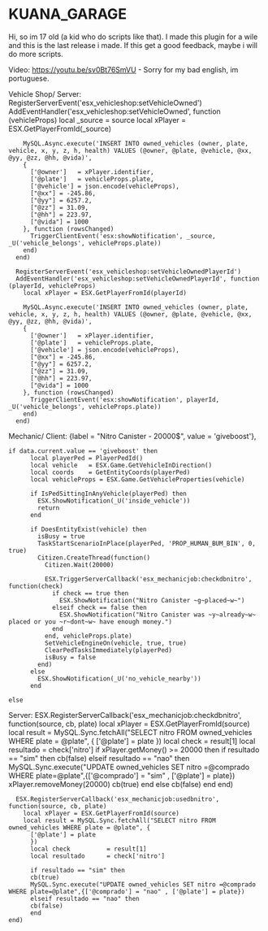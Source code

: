 # KUANA_GARAGE
Hi, so im 17 old (a kid who do scripts like that).
I made this plugin for a wile and this is the last release i made.
If this get a good feedback, maybe i will do more scripts.

Video: https://youtu.be/sv0Bt76SmVU - Sorry for my bad english, im portuguese.

Vehicle Shop/ 
Server:
      RegisterServerEvent('esx_vehicleshop:setVehicleOwned')
      AddEventHandler('esx_vehicleshop:setVehicleOwned', function (vehicleProps)
        local _source = source
        local xPlayer = ESX.GetPlayerFromId(_source)

        MySQL.Async.execute('INSERT INTO owned_vehicles (owner, plate, vehicle, x, y, z, h, health) VALUES (@owner, @plate, @vehicle, @xx, @yy, @zz, @hh, @vida)',
        {
          ['@owner']   = xPlayer.identifier,
          ['@plate']   = vehicleProps.plate,
          ['@vehicle'] = json.encode(vehicleProps),
          ["@xx"] = -245.86,
          ["@yy"] = 6257.2,
          ["@zz"] = 31.09,
          ["@hh"] = 223.97,
          ["@vida"] = 1000
        }, function (rowsChanged)
          TriggerClientEvent('esx:showNotification', _source, _U('vehicle_belongs', vehicleProps.plate))
        end)
      end)

      RegisterServerEvent('esx_vehicleshop:setVehicleOwnedPlayerId')
      AddEventHandler('esx_vehicleshop:setVehicleOwnedPlayerId', function (playerId, vehicleProps)
        local xPlayer = ESX.GetPlayerFromId(playerId)

        MySQL.Async.execute('INSERT INTO owned_vehicles (owner, plate, vehicle, x, y, z, h, health) VALUES (@owner, @plate, @vehicle, @xx, @yy, @zz, @hh, @vida)',
        {
          ['@owner']   = xPlayer.identifier,
          ['@plate']   = vehicleProps.plate,
          ['@vehicle'] = json.encode(vehicleProps),
          ["@xx"] = -245.86,
          ["@yy"] = 6257.2,
          ["@zz"] = 31.09,
          ["@hh"] = 223.97,
          ["@vida"] = 1000
        }, function (rowsChanged)
          TriggerClientEvent('esx:showNotification', playerId, _U('vehicle_belongs', vehicleProps.plate))
        end) 
      end)
      
Mechanic/
Client: 
    {label = "Nitro Canister - 20000$",      value = 'giveboost'},


    if data.current.value == 'giveboost' then
          local playerPed = PlayerPedId()
          local vehicle   = ESX.Game.GetVehicleInDirection()
          local coords    = GetEntityCoords(playerPed)
          local vehicleProps = ESX.Game.GetVehicleProperties(vehicle)

          if IsPedSittingInAnyVehicle(playerPed) then
            ESX.ShowNotification(_U('inside_vehicle'))
            return
          end

          if DoesEntityExist(vehicle) then
            isBusy = true
            TaskStartScenarioInPlace(playerPed, 'PROP_HUMAN_BUM_BIN', 0, true)
            Citizen.CreateThread(function()
              Citizen.Wait(20000)

              ESX.TriggerServerCallback('esx_mechanicjob:checkdbnitro', function(check)
                if check == true then
                  ESX.ShowNotification("Nitro Canister ~g~placed~w~")
                elseif check == false then
                  ESX.ShowNotification("Nitro Canister was ~y~already~w~ placed or you ~r~dont~w~ have enough money.")
                end
              end, vehicleProps.plate)
              SetVehicleEngineOn(vehicle, true, true)
              ClearPedTasksImmediately(playerPed)
              isBusy = false
            end)
          else
            ESX.ShowNotification(_U('no_vehicle_nearby'))
          end

    else
    
Server:
    ESX.RegisterServerCallback('esx_mechanicjob:checkdbnitro', function(source, cb, plate)
        local xPlayer = ESX.GetPlayerFromId(source)
        local result = MySQL.Sync.fetchAll("SELECT nitro FROM owned_vehicles WHERE plate = @plate", {
          ['@plate'] = plate
          })
          local check          = result[1]
          local resultado	   = check['nitro']
          if xPlayer.getMoney() >= 20000 then
          if resultado == "sim" then
            cb(false)
          elseif resultado == "nao" then
            MySQL.Sync.execute("UPDATE owned_vehicles SET nitro =@comprado WHERE plate=@plate",{['@comprado'] = "sim" , ['@plate'] = plate})
            xPlayer.removeMoney(20000)
            cb(true)
          end
          else
          cb(false)
          end
      end)


      ESX.RegisterServerCallback('esx_mechanicjob:usedbnitro', function(source, cb, plate)
        local xPlayer = ESX.GetPlayerFromId(source)
        local result = MySQL.Sync.fetchAll("SELECT nitro FROM owned_vehicles WHERE plate = @plate", {
          ['@plate'] = plate
          })
          local check          = result[1]
          local resultado	   = check['nitro']

          if resultado == "sim" then
          cb(true)
          MySQL.Sync.execute("UPDATE owned_vehicles SET nitro =@comprado WHERE plate=@plate",{['@comprado'] = "nao" , ['@plate'] = plate})
          elseif resultado == "nao" then
          cb(false)
          end
    end)
